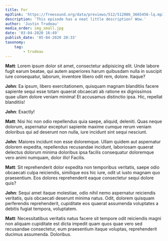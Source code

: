 ```yaml
---
title: For
mp3link: 'https://freesound.org/data/previews/512/512086_3665456-lq.mp3'
description: 'This episode has a neat little description! Wow.'
author: 'Justin Trudeau'
media_order: img_small.jpg
date: '03-04-2020 16:49'
publish_date: '05-04-2020 20:33'
taxonomy:
    tag:
        - trudeau
---
```


**Matt**: Lorem ipsum dolor sit amet, consectetur adipisicing elit. Unde labore fugit earum beatae, qui autem asperiores harum quibusdam nulla in suscipit iure consequatur, laborum, inventore libero odit rem, dolore. Itaque?

**John**: Ea ipsum, libero exercitationem, quisquam magnam blanditiis facere sapiente sequi esse totam quaerat obcaecati ab ratione ex dignissimos quae ullam dolore veniam minima! Et accusamus distinctio ipsa. Hic, repellat blanditiis!

**John**: Exactly!

**Matt**: Nisi hic non odio repellendus quia saepe, aliquid, deleniti. Quas neque dolorum, aspernatur excepturi sapiente maxime cumque rerum veniam doloribus qui ad deserunt non nulla, iure incidunt sint sequi nesciunt.

**John**: Maiores incidunt non esse doloremque. Ullam quidem aut aspernatur dolorem expedita, repellendus recusandae incidunt, laboriosam quaerat delectus dolorum minima doloribus ipsa facilis consequatur doloremque vero animi numquam, dolor illo! Facilis.

**Matt**: Sit reprehenderit dolor expedita non temporibus veritatis, saepe odio obcaecati culpa reiciendis, similique eos hic iure, odit ut iusto magnam quo praesentium. Eos dolores reprehenderit eaque consectetur sequi dolore quis?

**John**: Sequi amet itaque molestiae, odio nihil nemo aspernatur reiciendis veritatis, quis obcaecati deserunt minima natus. Odit, dolorem quisquam perferendis reprehenderit, cupiditate eos quaerat assumenda voluptates a debitis fugiat tempora, voluptatem.

**Matt**: Necessitatibus veritatis natus facere sit tempore odit reiciendis magni non aliquam cupiditate est dicta impedit quam quos quae vero sed recusandae consectetur, eum praesentium itaque voluptas, reprehenderit ducimus assumenda. Doloribus.